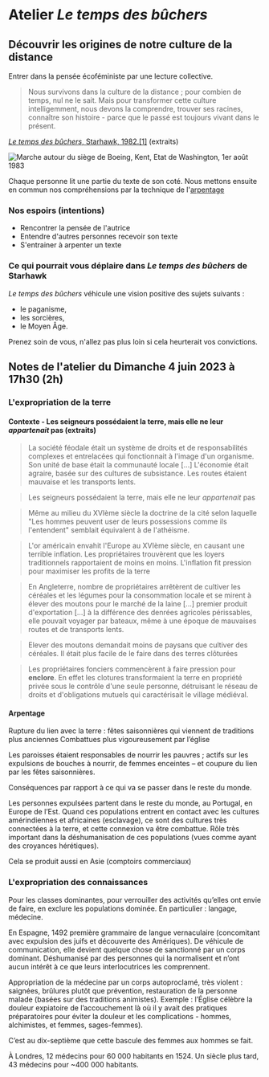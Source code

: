 # Atelier _Le temps des bûchers_

## Découvrir les origines de notre culture de la distance

Entrer dans la pensée écoféministe par une lecture collective.

> Nous survivons dans la culture de la distance ; pour combien de temps, nul ne le sait. Mais pour transformer cette culture intelligemment, nous devons la comprendre, trouver ses racines, connaître son histoire - parce que le passé est toujours vivant dans le présent.

[_Le temps des bûchers_, Starhawk,  1982.[1]](citations-le-temps-des-bûchers.md) (extraits)

![Marche autour du siège de Boeing, Kent, Etat de Washington, 1er août 1983](couverture-rêver-l-obscur-500.jpg)

Chaque personne lit une partie du texte de son coté. Nous mettons ensuite en commun nos compréhensions par la technique de l'[arpentage](arpentage-une-lecture-collective.md)

### Nos espoirs (intentions)

* Rencontrer la pensée de l'autrice
* Entendre d'autres personnes recevoir son texte
* S'entrainer à arpenter un texte


### Ce qui pourrait vous déplaire dans _Le temps des bûchers_ de Starhawk
_Le temps des bûchers_ véhicule une vision positive des sujets suivants :

* le paganisme,
* les sorcières,
* le Moyen Âge.

Prenez soin de vous, n'allez pas plus loin si cela heurterait vos convictions.

## Notes de l'atelier du Dimanche 4 juin 2023 à 17h30 (2h)

### L'expropriation de la terre

#### Contexte - Les seigneurs possédaient la terre, mais elle ne leur _appartenait_ pas (extraits)

> La société féodale était un système de droits et de responsabilités complexes et entrelacées qui fonctionnait à l'image d'un organisme. Son unité de base était la communauté locale [...] L'économie était agraire, basée sur des cultures de subsistance. Les routes étaient mauvaise et les transports lents.

> Les seigneurs possédaient la terre, mais elle ne leur _appartenait_ pas

> Même au milieu du XVIème siècle la doctrine de la cité selon laquelle "Les hommes peuvent user de leurs possessions comme ils l'entendent" semblait équivalent à de l'athéisme.

> L'or américain envahit l'Europe au XVIème siècle, en causant une terrible inflation. Les propriétaires trouvèrent que les loyers traditionnels rapportaient de moins en moins. L'inflation fit pression pour maximiser les profits de la terre

> En Angleterre, nombre de propriétaires arrêtèrent de cultiver les céréales et les légumes pour la consommation locale et se mirent à élever des moutons pour le marché de la laine [...] premier produit d'exportation [...] à la différence des denrées agricoles périssables, elle pouvait voyager par bateaux, même à une époque de mauvaises routes et de transports lents.

> Elever des moutons demandait moins de paysans que cultiver des céréales. Il était plus facile de le faire dans des terres clôturées

> Les propriétaires fonciers commencèrent à faire pression pour **enclore**. En effet les clotures transformaient la terre en propriété privée sous le contrôle d'une seule personne, détruisant le réseau de droits et d'obligations mutuels qui caractérisait le village médiéval.

#### Arpentage

Rupture du lien avec la terre : fêtes saisonnières qui viennent de traditions plus anciennes
Combattues plus vigoureusement par l’église

Les paroisses étaient responsables de nourrir les pauvres ; actifs sur les expulsions de bouches à nourrir, de femmes enceintes – et coupure du lien par les fêtes saisonnières.

Conséquences par rapport à ce qui va se passer dans le reste du monde.

Les personnes expulsées partent dans le reste du monde, au Portugal, en Europe de l’Est. Quand ces populations entrent en contact avec les cultures amérindiennes et africaines (esclavage), ce sont des cultures très connectées à la terre, et cette connexion va être combattue. Rôle très important dans la déshumanisation de ces populations (vues comme ayant des croyances hérétiques).

Cela se produit aussi en Asie (comptoirs commerciaux)



### L'expropriation des connaissances

Pour les classes dominantes, pour verrouiller des activités qu’elles ont envie de faire, en exclure les populations dominée. En particulier : langage, médecine.

En Espagne, 1492 première grammaire de langue vernaculaire (concomitant avec expulsion des juifs et découverte des Amériques). De véhicule de communication, elle devient quelque chose de sanctionné par un corps dominant. Déshumanisé par des personnes qui la normalisent et n’ont aucun intérêt à ce que leurs interlocutrices les comprennent.

Appropriation de la médecine par un corps autoproclamé, très violent : saignées, brûlures plutôt que prévention, restauration de la personne malade (basées sur des traditions animistes). Exemple : l’Église célèbre la douleur expiatoire de l’accouchement là où il y avait des pratiques préparatoires pour éviter la douleur et les complications - hommes, alchimistes, et femmes, sages-femmes).

C’est au dix-septième que cette bascule des femmes aux hommes se fait.

À Londres, 12 médecins pour 60 000 habitants en 1524.
Un siècle plus tard, 43 médecins pour ~400 000 habitants.
